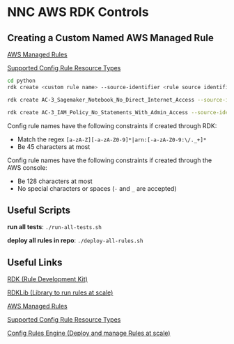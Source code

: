 # NNC AWS RDK Controls

## Creating a Custom Named AWS Managed Rule

[AWS Managed Rules](https://docs.aws.amazon.com/config/latest/developerguide/managed-rules-by-aws-config.html)

[Supported Config Rule Resource Types](https://docs.aws.amazon.com/config/latest/developerguide/resource-config-reference.html)

```bash
cd python
rdk create <custom rule name> --source-identifier <rule source identifier> ...<additional args>...

rdk create AC-3_Sagemaker_Notebook_No_Direct_Internet_Access --source-identifier SAGEMAKER_NOTEBOOK_NO_DIRECT_INTERNET_ACCESS --maximum-frequency TwentyFour_Hours 

rdk create AC-3_IAM_Policy_No_Statements_With_Admin_Access --source-identifier IAM_POLICY_NO_STATEMENTS_WITH_ADMIN_ACCESS --resource-types AWS::IAM::Policy
```

Config rule names have the following constraints if created through RDK:
- Match the regex `[a-zA-Z][-a-zA-Z0-9]*|arn:[-a-zA-Z0-9:\/._+]*`
- Be 45 characters at most

Config rule names have the following constraints if created through the AWS console:
- Be 128 characters at most
- No special characters or spaces (`-` and `_` are accepted)


## Useful Scripts

__run all tests__: `./run-all-tests.sh`

__deploy all rules in repo__: `./deploy-all-rules.sh`


## Useful Links

[RDK (Rule Development Kit)](https://github.com/awslabs/aws-config-rdk)

[RDKLib (Library to run rules at scale)](https://github.com/awslabs/aws-config-rdklib)

[AWS Managed Rules](https://docs.aws.amazon.com/config/latest/developerguide/managed-rules-by-aws-config.html)

[Supported Config Rule Resource Types](https://docs.aws.amazon.com/config/latest/developerguide/resource-config-reference.html)

[Config Rules Engine (Deploy and manage Rules at scale)](https://github.com/awslabs/aws-config-engine-for-compliance-as-code)
